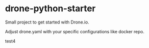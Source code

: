 # drone-python-starter
Small project to get started with Drone.io.

Adjust drone.yaml with your specific configurations like docker repo.


test4
